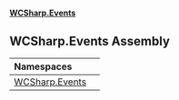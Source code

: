 #### [WCSharp.Events](index.md 'index')

## WCSharp.Events Assembly

| Namespaces | |
| :--- | :--- |
| [WCSharp.Events](WCSharp.Events.md 'WCSharp.Events') | |
